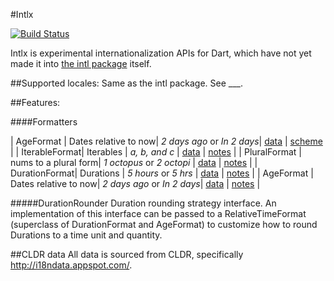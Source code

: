 #Intlx

[![Build Status](https://drone.io/seaneagan/intlx/status.png)](https://drone.io/seaneagan/intlx/latest)

Intlx is experimental internationalization APIs for Dart, 
which have not yet made it into [the intl package](http://pub.dartlang.org/packages/intl) itself.

##Supported locales:
  Same as the intl package.  See ___.

##Features:

####Formatters

| AgeFormat     | Dates relative to now| _2 days ago_ or _In 2 days_| [data][RT Data]       | [scheme][RT scheme]       |
| IterableFormat| Iterables            | _a, b, and c_              | [data][Iterable data] | [notes][Iterable scheme] |
| PluralFormat  | nums to a plural form| _1 octopus_ or _2 octopi_  | [data][Plural data]   | [notes][Plural scheme]   |
| DurationFormat| Durations            | _5 hours_ or _5 hrs_       | [data][RT data]       | [notes][RT scheme]       |
| AgeFormat     | Dates relative to now| _2 days ago_ or _In 2 days_| [data][RT data]       | [notes][RT scheme]       |

<!---
TODO: make API names link to generated API docs once they exist
-->

#####DurationRounder
  Duration rounding strategy interface.  An implementation of this interface can be passed to a RelativeTimeFormat (superclass of DurationFormat and AgeFormat) to customize how to round Durations to a time unit and quantity.
  
##CLDR data
  All data is sourced from CLDR, specifically http://i18ndata.appspot.com/.

[Iterable data]: http://i18ndata.appspot.com/cldr/tags/unconfirmed/main/en/listPatterns/listPattern?action=browse&depth=-1
[Plural data]: http://i18ndata.appspot.com/cldr/tags/unconfirmed/supplemental/plurals/plurals?action=browse&depth=-1
[RT data]: http://i18ndata.appspot.com/cldr/tags/unconfirmed/main/en/units?action=browse&depth=-1

[Iterable scheme]: http://unicode.org/reports/tr35/tr35-general.html#ListPatterns
[Plural scheme]: http://unicode.org/reports/tr35/tr35-numbers.html#Language_Plural_Rules
[RT scheme]: http://unicode.org/reports/tr35/#Unit_Elements
